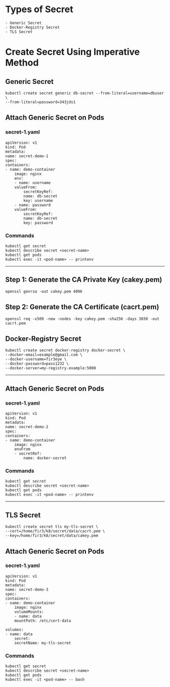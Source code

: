 # Types of Secret
    - Generic Secret
    - Docker-Registry Secret
    - TLS Secret

# Create Secret Using Imperative Method
## Generic Secret
    kubectl create secret generic db-secret --from-literal=username=dbuser \
    --from-literal=password=343jds1

## Attach Generic Secret on Pods
### secret-1.yaml
    apiVersion: v1
    kind: Pod
    metadata:
    name: secret-demo-1
    spec:
    containers:
    - name: demo-container
        image: nginx
        env:
        - name: username
        valueFrom:
            secretKeyRef:
            name: db-secret
            key: username
        - name: password
        valueFrom:
            secretKeyRef:
            name: db-secret
            key: password
### Commands
    kubectl get secret
    kubectl describe secret <secret-name>
    kubectl get pods
    kubectl exec -it <pod-name> -- printenv
---
## Step 1: Generate the CA Private Key (cakey.pem)
    openssl genrsa -out cakey.pem 4096
## Step 2: Generate the CA Certificate (cacrt.pem)
    openssl req -x509 -new -nodes -key cakey.pem -sha256 -days 3650 -out cacrt.pem

## Docker-Registry Secret
    kubectl create secret docker-registry docker-secret \
    --docker-email=example@gmail.com \
    --docker-username=fir3eye \
    --docker-password=pass1232 \
    --docker-server=my-registry.example:5000
---

## Attach Generic Secret on Pods
### secret-1.yaml
    apiVersion: v1
    kind: Pod
    metadata:
    name: secret-demo-2
    spec:
    containers:
    - name: demo-container
        image: nginx
        envFrom
        - secretRef:
            name: docker-secret
### Commands
    kubectl get secret
    kubectl describe secret <secret-name>
    kubectl get pods
    kubectl exec -it <pod-name> -- printenv
---
## TLS Secret
    kubectl create secret tls my-tls-secret \
    --cert=/home/fir3/k8/secret/data/cacrt.pem \
    --key=/home/fir3/k8/secret/data/cakey.pem

## Attach Generic Secret on Pods
### secret-1.yaml
    apiVersion: v1
    kind: Pod
    metadata:
    name: secret-demo-3
    spec:
    containers:
    - name: demo-container
        image: nginx
        volumeMounts:
        - name: data
        mountPath: /etc/cert-data

    volumes:
    - name: data
        secret:
        secretName: my-tls-secret


### Commands
    kubectl get secret
    kubectl describe secret <secret-name>
    kubectl get pods
    kubectl exec -it <pod-name> -- bash

